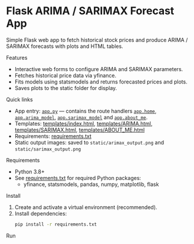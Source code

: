 # Flask ARIMA / SARIMAX Forecast App

Simple Flask web app to fetch historical stock prices and produce ARIMA / SARIMAX forecasts with plots and HTML tables.

Features
- Interactive web forms to configure ARIMA and SARIMAX parameters.
- Fetches historical price data via yfinance.
- Fits models using statsmodels and returns forecasted prices and plots.
- Saves plots to the static folder for display.

Quick links
- App entry: [`app.py`](app.py) — contains the route handlers [`app.home`](app.py), [`app.arima_model`](app.py), [`app.sarimax_model`](app.py) and [`app.about_me`](app.py).
- Templates: [templates/index.html](templates/index.html), [templates/ARIMA.html](templates/ARIMA.html), [templates/SARIMAX.html](templates/SARIMAX.html), [templates/ABOUT_ME.html](templates/ABOUT_ME.html)
- Requirements: [requirements.txt](requirements.txt)
- Static output images: saved to `static/arimax_output.png` and `static/sarimax_output.png`

Requirements
- Python 3.8+
- See [requirements.txt](requirements.txt) for required Python packages:
  - yfinance, statsmodels, pandas, numpy, matplotlib, flask

Install
1. Create and activate a virtual environment (recommended).
2. Install dependencies:
   ```sh
   pip install -r requirements.txt

Run